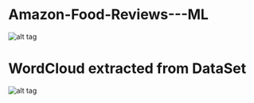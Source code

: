 # Amazon-Food-Reviews---ML

![alt tag](https://github.com/Walczakp007/Amazon-Food-Reviews---ML/blob/master/media/coffee.png)

# WordCloud extracted from DataSet
![alt tag](https://github.com/Walczakp007/Amazon-Food-Reviews---ML/blob/master/media/wordcloud.png)



